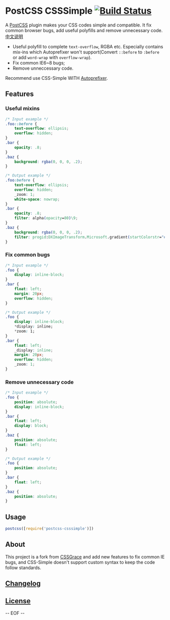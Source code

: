 # PostCSS CSSSimple [![Build Status](https://travis-ci.org/sivan/postcss-csssimple.svg)](https://travis-ci.org/sivan/postcss-csssimple)

A [PostCSS](https://github.com/postcss/postcss) plugin makes your CSS codes simple and compatible. It fix common browser bugs, add useful polyfills and remove unnecessary code. [中文说明](README-zh.md)

* Useful polyfill to complete `text-overflow`, RGBA etc. Especially contains mix-ins which Autoprefixer won't support(Convert `::before` to `:before` or add `word-wrap` with `overflow-wrap`).
* Fix common IE6~8 bugs;
* Remove unneccessary code.

Recommend use CSS-Simple WITH [Autoprefixer](https://github.com/postcss/autoprefixer).

## Features

### Useful mixins

```css
/* Input example */
.foo::before {
    text-overflow: ellipsis;
    overflow: hidden;
}
.bar {
    opacity: .8;
}
.baz {
    background: rgba(0, 0, 0, .2);
}
```

```css
/* Output example */
.foo:before {
    text-overflow: ellipsis;
    overflow: hidden;
    _zoom: 1;
    white-space: nowrap;
}
.bar {
    opacity: .8;
    filter: alpha(opacity=80)\9;
}
.baz {
    background: rgba(0, 0, 0, .2);
    filter: progid:DXImageTransform.Microsoft.gradient(startColorstr="#33000000", endColorstr="#33000000")\9;
}
```

### Fix common bugs
```css
/* Input example */
.foo {
    display: inline-block;
}
.bar {
    float: left;
    margin: 20px;
    overflow: hidden;
}
```

```css
/* Output example */
.foo {
    display: inline-block;
    *display: inline;
    *zoom: 1;
}
.bar {
    float: left;
    _display: inline;
    margin: 20px;
    overflow: hidden;
    _zoom: 1;
}
```

### Remove unnecessary code

```css
/* Input example */
.foo {
    position: absolute;
    display: inline-block;
}
.bar {
    float: left;
    display: block;
}
.baz {
    position: absolute;
    float: left;
}
```

```css
/* Output example */
.foo {
    position: absolute;
}
.bar {
    float: left;
}
.baz {
    position: absolute;
}
```

## Usage

```js
postcss([require('postcss-csssimple')])
```

## About
This project is a fork from [CSSGrace](https://github.com/cssdream/cssgrace) and add new features to fix common IE bugs, and CSS-Simple doesn't support custom syntax to keep the code follow standards.

## [Changelog](CHANGELOG.md)  
## [License](LICENSE)

-- EOF --
